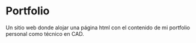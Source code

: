 # Portfolio
Un sitio web donde alojar una página html con el contenido de mi portfolio personal como técnico en CAD.
